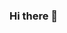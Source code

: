 ### Hi there 👋

<!--
**taylorwu541/taylorwu541** is a ✨ _special_ ✨ repository because its `README.md` (this file) appears on your GitHub profile.

- 📫 How to reach me **taylor.wusy@gmail.com**

<h3 align="left">Connect with me:</h3>
<p align="left">
<a href="www.linkedin.com/in/szuyi-wu-ba2877280" target="blank"><img align="center" src="https://raw.githubusercontent.com/rahuldkjain/github-profile-readme-generator/master/src/images/icons/Social/linked-in-alt.svg" alt="szuyi-wu-ba2877280" height="30" width="40" /></a>
</p>

![taylorwu541's GitHub stats](https://github-readme-stats.vercel.app/api?username=taylorwu541&show_icons=true&theme=highcontrast)

![image](https://wakatime.com/badge/user/018afb9a-51a9-4a2c-81d5-40a73e2f23b5.svg)

[![taylorwu541's wakatime stats](https://github-readme-stats.vercel.app/api/wakatime?username=taylorwu541&langs_count=10&theme=onedark)](https://github.com/anuraghazra/github-readme-stats)
